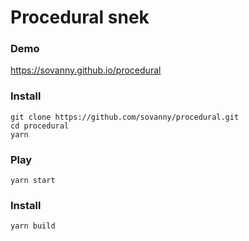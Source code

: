 # Procedural snek

### Demo
https://sovanny.github.io/procedural

### Install
`git clone https://github.com/sovanny/procedural.git`   
`cd procedural`   
`yarn`   

### Play
`yarn start`

### Install
`yarn build`

